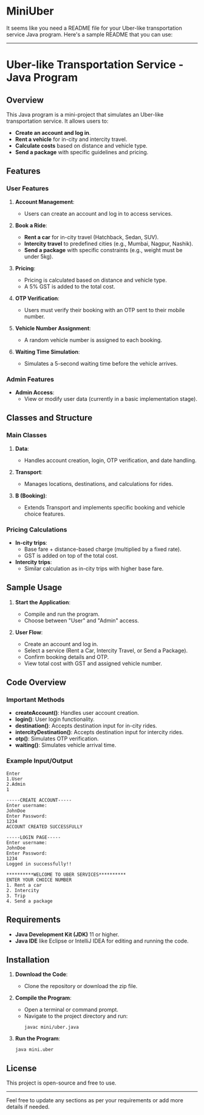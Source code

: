 # MiniUber
It seems like you need a README file for your Uber-like transportation service Java program. Here's a sample README that you can use:

---

# Uber-like Transportation Service - Java Program

## Overview

This Java program is a mini-project that simulates an Uber-like transportation service. It allows users to:
- **Create an account and log in**.
- **Rent a vehicle** for in-city and intercity travel.
- **Calculate costs** based on distance and vehicle type.
- **Send a package** with specific guidelines and pricing.

## Features

### User Features
1. **Account Management**: 
   - Users can create an account and log in to access services.

2. **Book a Ride**:
   - **Rent a car** for in-city travel (Hatchback, Sedan, SUV).
   - **Intercity travel** to predefined cities (e.g., Mumbai, Nagpur, Nashik).
   - **Send a package** with specific constraints (e.g., weight must be under 5kg).

3. **Pricing**:
   - Pricing is calculated based on distance and vehicle type.
   - A 5% GST is added to the total cost.

4. **OTP Verification**:
   - Users must verify their booking with an OTP sent to their mobile number.

5. **Vehicle Number Assignment**:
   - A random vehicle number is assigned to each booking.

6. **Waiting Time Simulation**:
   - Simulates a 5-second waiting time before the vehicle arrives.

### Admin Features
- **Admin Access**:
   - View or modify user data (currently in a basic implementation stage).

## Classes and Structure

### Main Classes
1. **Data**:
   - Handles account creation, login, OTP verification, and date handling.

2. **Transport**:
   - Manages locations, destinations, and calculations for rides.

3. **B (Booking)**:
   - Extends Transport and implements specific booking and vehicle choice features.

### Pricing Calculations
- **In-city trips**:
   - Base fare + distance-based charge (multiplied by a fixed rate).
   - GST is added on top of the total cost.
- **Intercity trips**:
   - Similar calculation as in-city trips with higher base fare.

## Sample Usage

1. **Start the Application**:
   - Compile and run the program.
   - Choose between "User" and "Admin" access.

2. **User Flow**:
   - Create an account and log in.
   - Select a service (Rent a Car, Intercity Travel, or Send a Package).
   - Confirm booking details and OTP.
   - View total cost with GST and assigned vehicle number.

## Code Overview

### Important Methods
- **createAccount()**: Handles user account creation.
- **login()**: User login functionality.
- **destination()**: Accepts destination input for in-city rides.
- **intercityDestination()**: Accepts destination input for intercity rides.
- **otp()**: Simulates OTP verification.
- **waiting()**: Simulates vehicle arrival time.

### Example Input/Output

```
Enter
1.User
2.Admin
1

-----CREATE ACCOUNT-----
Enter username:
JohnDoe
Enter Password:
1234
ACCOUNT CREATED SUCCESSFULLY

-----LOGIN PAGE-----
Enter username:
JohnDoe
Enter Password:
1234
Logged in successfully!!

**********WELCOME TO UBER SERVICES**********
ENTER YOUR CHOICE NUMBER
1. Rent a car
2. Intercity
3. Trip
4. Send a package
```

## Requirements

- **Java Development Kit (JDK)** 11 or higher.
- **Java IDE** like Eclipse or IntelliJ IDEA for editing and running the code.

## Installation

1. **Download the Code**:
   - Clone the repository or download the zip file.

2. **Compile the Program**:
   - Open a terminal or command prompt.
   - Navigate to the project directory and run:
     ```
     javac mini/uber.java
     ```

3. **Run the Program**:
   ```
   java mini.uber
   ```


## License

This project is open-source and free to use. 

---

Feel free to update any sections as per your requirements or add more details if needed.
